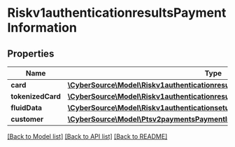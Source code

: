 # Riskv1authenticationresultsPaymentInformation

## Properties
Name | Type | Description | Notes
------------ | ------------- | ------------- | -------------
**card** | [**\CyberSource\Model\Riskv1authenticationresultsPaymentInformationCard**](Riskv1authenticationresultsPaymentInformationCard.md) |  | [optional] 
**tokenizedCard** | [**\CyberSource\Model\Riskv1authenticationresultsPaymentInformationTokenizedCard**](Riskv1authenticationresultsPaymentInformationTokenizedCard.md) |  | [optional] 
**fluidData** | [**\CyberSource\Model\Riskv1authenticationsetupsPaymentInformationFluidData**](Riskv1authenticationsetupsPaymentInformationFluidData.md) |  | [optional] 
**customer** | [**\CyberSource\Model\Ptsv2paymentsPaymentInformationCustomer**](Ptsv2paymentsPaymentInformationCustomer.md) |  | [optional] 

[[Back to Model list]](../README.md#documentation-for-models) [[Back to API list]](../README.md#documentation-for-api-endpoints) [[Back to README]](../README.md)


